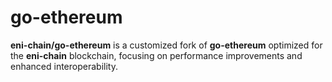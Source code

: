 # go-ethereum
**eni-chain/go-ethereum** is a customized fork of **go-ethereum** optimized for the **eni-chain** blockchain, focusing on performance improvements and enhanced interoperability.

